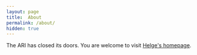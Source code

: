 ```yaml
---
layout: page
title:  About
permalink: /about/
hidden: true
---
```


The ARI has closed its doors.
You are welcome to visit
[Helge's homepage](https://www.helgehess.eu).